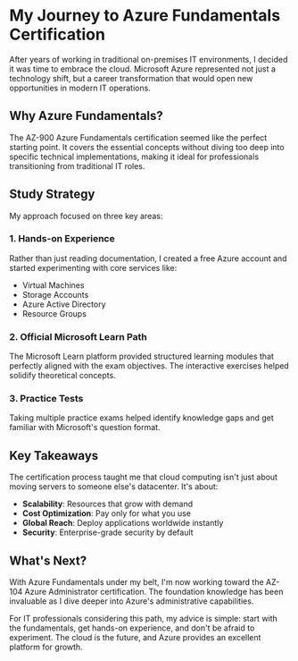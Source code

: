 # My Journey to Azure Fundamentals Certification

After years of working in traditional on-premises IT environments, I decided it was time to embrace the cloud. Microsoft Azure represented not just a technology shift, but a career transformation that would open new opportunities in modern IT operations.

## Why Azure Fundamentals?

The AZ-900 Azure Fundamentals certification seemed like the perfect starting point. It covers the essential concepts without diving too deep into specific technical implementations, making it ideal for professionals transitioning from traditional IT roles.

## Study Strategy

My approach focused on three key areas:

### 1. Hands-on Experience
Rather than just reading documentation, I created a free Azure account and started experimenting with core services like:
- Virtual Machines
- Storage Accounts  
- Azure Active Directory
- Resource Groups

### 2. Official Microsoft Learn Path
The Microsoft Learn platform provided structured learning modules that perfectly aligned with the exam objectives. The interactive exercises helped solidify theoretical concepts.

### 3. Practice Tests
Taking multiple practice exams helped identify knowledge gaps and get familiar with Microsoft's question format.

## Key Takeaways

The certification process taught me that cloud computing isn't just about moving servers to someone else's datacenter. It's about:
- **Scalability**: Resources that grow with demand
- **Cost Optimization**: Pay only for what you use
- **Global Reach**: Deploy applications worldwide instantly
- **Security**: Enterprise-grade security by default

## What's Next?

With Azure Fundamentals under my belt, I'm now working toward the AZ-104 Azure Administrator certification. The foundation knowledge has been invaluable as I dive deeper into Azure's administrative capabilities.

For IT professionals considering this path, my advice is simple: start with the fundamentals, get hands-on experience, and don't be afraid to experiment. The cloud is the future, and Azure provides an excellent platform for growth.